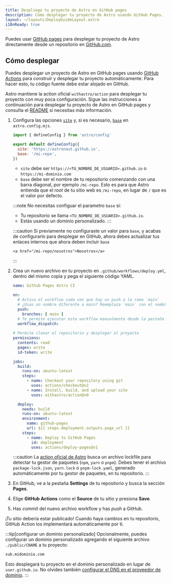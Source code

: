 ```yaml
---
title: Despliega tu proyecto de Astro en GitHub pages
description: Cómo desplegar tu proyecto de Astro usando GitHub Pages.
layout: ~/layouts/DeployGuideLayout.astro
i18nReady: true
---
```


Puedes usar [GitHub pages](https://pages.github.com/) para desplegar tu proyecto de Astro directamente desde un repositorio en [GitHub.com](https://github.com/).

## Cómo desplegar

Puedes desplegar un proyecto de Astro en GitHub pages usando [GitHub Actions](https://github.com/features/actions) para construir y desplegar tu proyecto automáticamente. Para hacer esto, tu código fuente debe estar alojado en GitHub.

Astro mantiene la action oficial `withastro/action` para desplegar tu proyecto con muy poca configuración. Sigue las instrucciones a continuación para desplegar tu proyecto de Astro en GitHub pages y consulta el [README](https://github.com/withastro/action) si necesitas más información.

1. Configura las opciones [`site`](/es/reference/configuration-reference/#site) y, si es necesario, [`base`](/es/reference/configuration-reference/#base) en `astro.config.mjs`.

    ```js title="astro.config.mjs" ins={4-5}
    import { defineConfig } from 'astro/config'

    export default defineConfig({
      site: 'https://astronaut.github.io',
      base: '/mi-repo',
    })
    ```
    - `site` debe ser `https://<TU_NOMBRE_DE_USUARIO>.github.io` o `https://mi-dominio.com`
    - `base` debe ser el nombre de tu repositorio comenzando con una barra diagonal, por ejemplo `/mi-repo`. Esto es para que Astro entienda que el *root* de tu sitio web es `/mi-repo`, en lugar de `/` que es el valor por defecto.

    :::note
      No necesitas configuar el parametro `base` si:

    - Tu repositorio se llama `<TU_NOMBRE_DE_USUARIO>.github.io`.
    - Estás usando un dominio personalizado.
    :::

    :::caution
        Si previamente no configuraste un valor para `base`, y acabas de configurarlo para desplegar en GitHub, ahora debes actualizar tus enlaces internos que ahora deben incluir `base`

    ```astro
    <a href="/mi-repo/nosotros">Nosotros</a>
    ```
    :::

2. Crea un nuevo archivo en tu proyecto en `.github/workflows/deploy.yml`, dentro del mismo copia y pega el siguiente código YAML.

    ```yaml title="deploy.yml"
    name: Github Pages Astro CI

    on:
      # Activa el workflow cada vez que hay un push a la rama `main`
      # ¿Usas un nombre diferente a main? Reemplaza `main` con el nombre de tu rama
      push:
        branches: [ main ]
      # Te permite ejecutar este workflow manualmente desde la pestaña Actions en GitHub.
      workflow_dispatch:
      
    # Permite clonar el repositorio y desplegar el proyecto
    permissions:
      contents: read
      pages: write
      id-token: write

    jobs:
      build:
        runs-on: ubuntu-latest
        steps:
          - name: Checkout your repository using git
            uses: actions/checkout@v2          
          - name: Install, build, and upload your site
            uses: withastro/action@v0

      deploy:
        needs: build
        runs-on: ubuntu-latest
        environment:
          name: github-pages
          url: ${{ steps.deployment.outputs.page_url }}
        steps:
          - name: Deploy to GitHub Pages
            id: deployment
            uses: actions/deploy-pages@v1
    ```
    
    :::caution
    La [action oficial de Astro](https://github.com/withastro/action) busca un archivo lockfile para detectar tu gestor de paquetes (`npm`, `yarn` o `pnpm`). Debes tener el archivo `package-lock.json`, `yarn.lock` o `pnpm-lock.yaml`, generado automáticamente por tu gestor de paquetes, en tu repositorio.
    :::

3. En GitHub, ve a la pestaña **Settings** de tu repositorio y busca la sección **Pages**.

4. Elige **GitHub Actions** como el **Source** de tu sitio y presiona **Save**.  

5. Has *commit* del nuevo archivo workflow y has *push* a GitHub. 

¡Tu sitio debería estar publicado! Cuando haya cambios en tu repositorio, GitHub Action los implementará automáticamente por ti.

:::tip[configurar un dominio personalizado]
Opcionalmente, puedes configurar un dominio personalizado agregando el siguiente archivo `./public/CNAME` a tu proyecto:

```txt title="public/CNAME"
sub.midominio.com
```

Esto desplegará tu proyecto en el dominio personalizado en lugar de `user.github.io`. No olvides también [configurar el DNS en el proveedor de dominio](https://docs.github.com/en/pages/configuring-a-custom-domain-for-your-github-pages-site/managing-a-custom-domain-for-your-github-pages-site#configuring-a-subdomain).
:::
